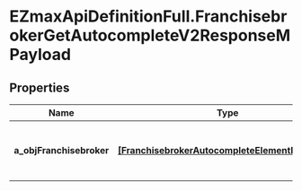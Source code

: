 # EZmaxApiDefinitionFull.FranchisebrokerGetAutocompleteV2ResponseMPayload

## Properties

Name | Type | Description | Notes
------------ | ------------- | ------------- | -------------
**a_objFranchisebroker** | [**[FranchisebrokerAutocompleteElementResponse]**](FranchisebrokerAutocompleteElementResponse.md) | An array of Franchisebroker autocomplete element response. | [optional] 


